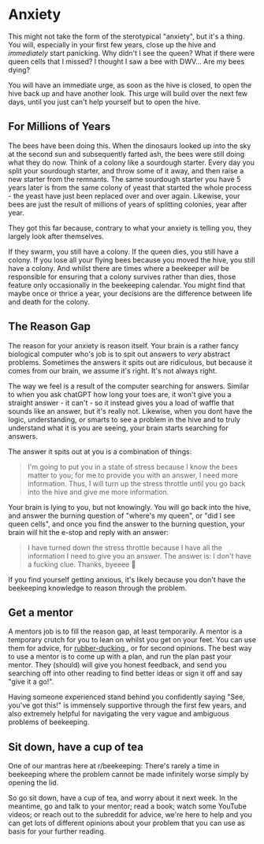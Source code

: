 # Anxiety

This might not take the form of the sterotypical "anxiety", but it's a thing. You will, especially in your first few years, close up the hive and *immediately* start panicking. Why didn't I see the queen? What if there were queen cells that I missed? I thought I saw a bee with DWV... Are my bees dying?

You will have an immediate urge, as soon as the hive is closed, to open the hive back up and have another look. This urge will build over the next few days, until you just can't help yourself but to open the hive. 

## For Millions of Years

The bees have been doing this. When the dinosaurs looked up into the sky at the second sun and subsequently farted ash, the bees were still doing what they do now. Think of a colony like a sourdough starter. Every day you split your sourdough starter, and throw some of it away, and then raise a new starter from the remnants. The same sourdough starter you have 5 years later is from the same colony of yeast that started the whole process - the yeast have just been replaced over and over again. Likewise, your bees are just the result of millions of years of splitting colonies, year after year. 

They got this far because, contrary to what your anxiety is telling you, they largely look after themselves. 

If they swarm, you still have a colony. If the queen dies, you still have a colony. If you lose all your flying bees because you moved the hive, you still have a colony. And whilst there are times where a beekeeper *will* be responsible for ensuring that a colony survives rather than dies, those feature only occasionally in the beekeeping calendar. You might find that maybe once or thrice a year, your decisions are the difference between life and death for the colony. 

## The Reason Gap

The reason for your anxiety is reason itself. Your brain is a rather fancy biological computer who's job is to spit out answers to *very* abstract problems. Sometimes the answers it spits out are ridiculous, but because it comes from our brain, we assume it's right. It's not always right.

The way we feel is a result of the computer searching for answers. Similar to when you ask chatGPT how long your toes are, it won't give you a straight answer - it can't - so it instead gives you a load of waffle that sounds like an answer, but it's really not. Likewise, when you dont have the logic, understanding, or smarts to see a problem in the hive and to truly understand what it is you are seeing, your brain starts searching for answers.

The answer it spits out at you is a combination of things: 

> I'm going to put you in a state of stress because I know the bees matter to you; for me to provide you with an answer, I need more information. Thus, I will turn up the stress throttle until you go back into the hive and give me more information. 

Your brain is lying to you, but not knowingly. You will go back into the hive, and answer the burning question of "where's my queen", or "did I see queen cells", and once you find the answer to the burning question, your brain will hit the e-stop and reply with an answer:

> I have turned down the stress throttle because I have all the information I need to give you an answer. The answer is: I don't have a fucking clue. Thanks, byeeee 👋

If you find yourself getting anxious, it's likely because you don't have the beekeeping knowledge to reason through the problem.

## Get a mentor

A mentors job is to fill the reason gap, at least temporarily. A mentor is a temporary crutch for you to lean on whilst you get on your feet. You can use them for advice, for [rubber-ducking ](https://en.wikipedia.org/Rubber_duck_debugging), or for second opinions. The best way to use a mentor is to come up with a plan, and run the plan past your mentor. They (should) will give you honest feedback, and send you searching off into other reading to find better ideas or sign it off and say "give it a go!". 

Having someone experienced stand behind you confidently saying "See, you've got this!" is immensely supportive through the first few years, and also extremely helpful for navigating the very vague and ambiguous problems of beekeeping. 

## Sit down, have a cup of tea

One of our mantras here at r/beekeeping: There's rarely a time in beekeeping where the problem cannot be made infinitely worse simply by opening the lid. 

So go sit down, have a cup of tea, and worry about it next week. In the meantime, go and talk to your mentor; read a book; watch some YouTube videos; or reach out to the subreddit for advice, we're here to help and you can get lots of different opinions about your problem that you can use as basis for your further reading.
